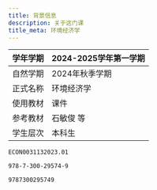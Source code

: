```yaml
---
title: 背景信息
description: 关于这门课
title_meta: 环境经济学
---
```


|学年学期|2024-2025学年第一学期|
|------------|---------------|
|自然学期|2024年秋季学期|
|正式名称|环境经济学|
|使用教材|课件|
|参考教材|石敏俊 等|
|学生层次|本科生|

```text title="学校本科教务系统课程序号"
ECON0031132023.01
```

```text title="参考教材 ISBN 连接符"
978-7-300-29574-9
```

```text title="参考教材 ISBN 连续"
9787300295749
```


